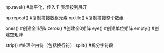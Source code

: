 np.ravel() #扁平化，传入'F'表示按列展开

np.repeat() #复制拼接数组元素
np.tile() #复制拼接整个数组

ones()  #创建全1矩阵
zeros() #创建全0矩阵
eye() #创建单位矩阵
empty() #创建空矩阵

strip() #处理空白符（包括换行符）
split() #拆分字符段